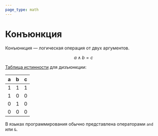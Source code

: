 ```yaml
---
page_type: math
---
```


# Конъюнкция

Конъюнкция — логическая операция от двух аргументов.

$$
a \land b = c
$$

[Таблица истинности]([[20221124151116]]) для дизъюнкции:

| a  | b | c |
|---|---|---|
| 1 | 1 | 1 |
| 1 | 0 | 0 |
| 0 | 1 | 0 |
| 0 | 0 | 0 |

В языках программирования обычно представлена операторами `and` или `&`.